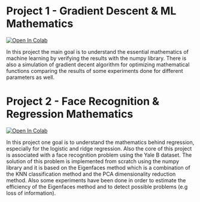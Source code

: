 # Project 1 - Gradient Descent & ML Mathematics

[![Open In Colab](https://colab.research.google.com/assets/colab-badge.svg)](https://colab.research.google.com/github/OrfeasTsk/machine-learning-and-pattern-recognition/blob/main/Gradient_Descent_And_ML_Mathematics.ipynb)

In this project the main goal is to understand the essential mathematics of machine learning by verifying the results with the numpy library. 
There is also a simulation of gradient decent algorithm for optimizing mathematical functions comparing the results of some experiments done for different parameters as well.

# Project 2 - Face Recognition & Regression Mathematics

[![Open In Colab](https://colab.research.google.com/assets/colab-badge.svg)](https://colab.research.google.com/github/OrfeasTsk/machine-learning-and-pattern-recognition/blob/main/Face_Recognition_And_Regression_Mathematics.ipynb)

In this project one goal is to understand the mathematics behind regression, especially for the logistic and ridge regression. Also the core of this project is associated with
a face recognition problem using the Yale B dataset. The solution of this problem is implemented from scratch using
the numpy library and it is based on the Eigenfaces method which is a combination of the KNN classification method and the PCA dimensionality reduction method. Also some experiments have been done in order to estimate the efficiency of the Eigenfaces method and to detect possible problems (e.g loss of information).
